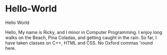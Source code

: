 # Hello-World
Hello World


Hello, My name is Ricky, and I minor in Computer Programming. I enjoy long walks on the Beach, Pina Coladas, and getting caught in the rain.
So far, I have taken classes on C++, HTML and CSS. No Oxford commas 'round here.
